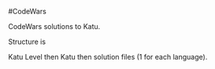 #CodeWars

CodeWars solutions to Katu.

Structure is

Katu Level
  then Katu
     then solution files (1 for each language).
   
